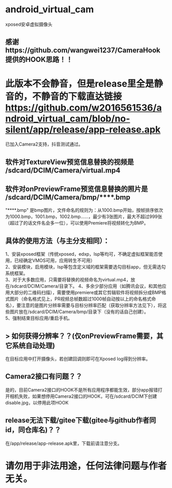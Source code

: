 # android_virtual_cam
xposed安卓虚拟摄像头  
## 感谢https://github.com/wangwei1237/CameraHook 提供的HOOK思路！！  

# 此版本不会静音，但是release里全是静音的，不静音的下载直达链接 https://github.com/w2016561536/android_virtual_cam/blob/no-silent/app/release/app-release.apk  
已加入Camera2支持，抖音测试通过。  
## 软件对TextureView预览信息替换的视频是 /sdcard/DCIM/Camera/virtual.mp4  
## 软件对onPreviewFrame预览信息替换的**照片**是 /sdcard/DCIM/Camera/bmp/****.bmp
 "****.bmp" 是bmp图片，文件命名的规则为：从1000.bmp开始，按帧排序依次为1000.bmp，1001.bmp，1002.bmp……，最少有3张图片，最大不超过999张（超过了的话文件名会多一位），可以使用Premiere将视频转化为BMP。  
 
## 具体的使用方法（与主分支相同）：
1、安装xposed框架（传统xposed，edxp，lsp等均可，不确定虚拟框架能否使用，已经确定VMOS可用，应用转生不可用）  
2、安装模块，启用模块，lsp等包含定义域的框架需要选勾目标app，但无需选勾系统框架。  
3、对于大多数应用，只需要将替换的视频命名为virtual.mp4，放在/sdcard/DCIM/Camera/目录下。
4、多余少部分应用（如腾讯会议，和其他应用大部分的二维码扫描），需要使用premiere或其它剪辑软件将视频拆分成BMP格式图片（命名格式见上，PR视频总帧数超过1000帧自动按以上的命名格式命名），要注意的是图片分辨率需要与目标分辨率匹配（获取分辨率方法见下），将这些图片放在/sdcard/DCIM/Camera/bmp/目录下（没有的话自己创建）。  
5、强制结束目标应用/重启手机。  

## > 如何获得分辨率？？(仅onPreviewFrame需要，其它系统自动处理)
在目标应用中打开摄像头，若创建回调则即可在Xposed log得到分辨率。

## Camera2接口有问题？？
是的，目前Camera2接口的HOOK不是所有应用程序都能生效，部分app报错打开相机失败，如果想停用Camera2接口的HOOK，可在/sdcard/DCIM下创建disable.jpg，以停用此项HOOK

## release无法下载/gitee下载(gitee与github作者同id，同仓库名)？？
在/app/release/app-release.apk里，下载前请注意分支。

# 请勿用于非法用途，任何法律问题与作者无关。
